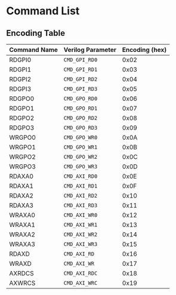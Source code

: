 
# Command List

## Encoding Table

 Command Name   | Verilog Parameter | Encoding (hex)
----------------|-------------------|-----------------
     RDGPI0     | `CMD_GPI_RD0`     | 0x02  
     RDGPI1     | `CMD_GPI_RD1`     | 0x03  
     RDGPI2     | `CMD_GPI_RD2`     | 0x04  
     RDGPI3     | `CMD_GPI_RD3`     | 0x05  
     RDGPO0     | `CMD_GPO_RD0`     | 0x06  
     RDGPO1     | `CMD_GPO_RD1`     | 0x07  
     RDGPO2     | `CMD_GPO_RD2`     | 0x08  
     RDGPO3     | `CMD_GPO_RD3`     | 0x09  
     WRGPO0     | `CMD_GPO_WR0`     | 0x0A  
     WRGPO1     | `CMD_GPO_WR1`     | 0x0B  
     WRGPO2     | `CMD_GPO_WR2`     | 0x0C  
     WRGPO3     | `CMD_GPO_WR3`     | 0x0D  
     RDAXA0     | `CMD_AXI_RD0`     | 0x0E  
     RDAXA1     | `CMD_AXI_RD1`     | 0x0F  
     RDAXA2     | `CMD_AXI_RD2`     | 0x10  
     RDAXA3     | `CMD_AXI_RD3`     | 0x11  
     WRAXA0     | `CMD_AXI_WR0`     | 0x12  
     WRAXA1     | `CMD_AXI_WR1`     | 0x13  
     WRAXA2     | `CMD_AXI_WR2`     | 0x14  
     WRAXA3     | `CMD_AXI_WR3`     | 0x15  
     RDAXD      | `CMD_AXI_RD `     | 0x16  
     WRAXD      | `CMD_AXI_WR `     | 0x17  
     AXRDCS     | `CMD_AXI_RDC`     | 0x18  
     AXWRCS     | `CMD_AXI_WRC`     | 0x19  

